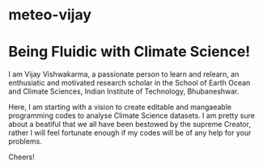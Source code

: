 # meteo-vijay
# Being Fluidic with Climate Science!

I am Vijay Vishwakarma, a passionate person to learn and relearn, an enthusiatic and motivated research scholar in the School of Earth Ocean and Climate Sciences, Indian Institute of Technology, Bhubaneshwar.

Here, I am starting with a vision to create editable and mangaeable programming codes to analyse Climate Science datasets. I am pretty sure about a beatiful that we all have been bestowed by the supreme Creator, rather I will feel fortunate enough if my codes will be of any help for your problems.

Cheers!
